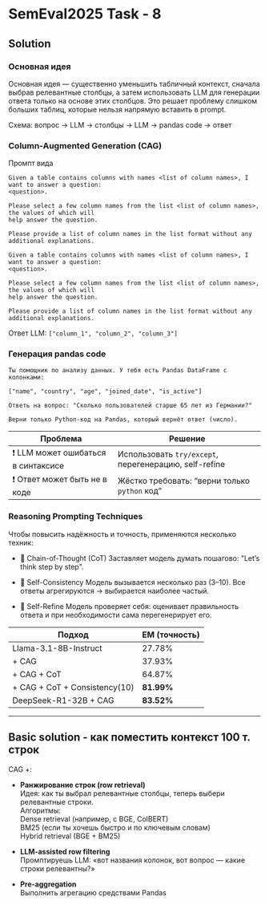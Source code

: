 # SemEval2025 Task - 8 

## Solution

### Основная идея

Основная идея — существенно уменьшить табличный контекст, сначала выбрав релевантные столбцы, а затем использовать LLM для генерации ответа только на основе этих столбцов. Это решает проблему слишком больших таблиц, которые нельзя напрямую вставить в prompt.

Схема: вопрос -> LLM -> столбцы -> LLM -> pandas code -> ответ

### Column-Augmented Generation (CAG)
Промпт вида
```
Given a table contains columns with names <list of column names>, I want to answer a question:
<question>.

Please select a few column names from the list <list of column names>, the values of which will
help answer the question.

Please provide a list of column names in the list format without any additional explanations.
```

```
Given a table contains columns with names <list of column names>, I want to answer a question:
<question>.

Please select a few column names from the list <list of column names>, the values of which will
help answer the question.

Please provide a list of column names in the list format without any additional explanations.
```

Ответ LLM: `["column_1", "column_2", "column_3"]`

### Генерация pandas code

```
Ты помощник по анализу данных. У тебя есть Pandas DataFrame с колонками:

["name", "country", "age", "joined_date", "is_active"]

Ответь на вопрос: "Сколько пользователей старше 65 лет из Германии?"

Верни только Python-код на Pandas, который вернёт ответ (число).
```

| Проблема                              | Решение                                               |
| ------------------------------------- | ----------------------------------------------------- |
| ❗ LLM может ошибаться в синтаксисе    | Использовать `try/except`, перегенерацию, self-refine |
| ❗ Ответ может быть не в коде          | Жёстко требовать: “верни только `python` код”         |

### Reasoning Prompting Techniques
Чтобы повысить надёжность и точность, применяются несколько техник:

- 📍 Chain-of-Thought (CoT)
Заставляет модель думать пошагово: "Let’s think step by step".

- 📍 Self-Consistency
Модель вызывается несколько раз (3–10).
 Все ответы агрегируются → выбирается наиболее частый.

- 📍 Self-Refine
Модель проверяет себя: оценивает правильность ответа и при необходимости сама перегенерирует его.

| Подход                        | EM (точность) |
| ----------------------------- | ------------- |
| Llama-3.1-8B-Instruct         | 27.78%        |
| + CAG                         | 37.93%        |
| + CAG + CoT                   | 64.87%        |
| + CAG + CoT + Consistency(10) | **81.99%**    |
| DeepSeek-R1-32B + CAG         | **83.52%**    |

---

## Basic solution - как поместить контекст 100 т. строк

CAG +:

-  **Ранжирование строк (row retrieval)**  
Идея: как ты выбрал релевантные столбцы, теперь выбери   релевантные строки.   
Алгоритмы:  
Dense retrieval (например, с BGE, ColBERT)   
BM25 (если ты хочешь быстро и по ключевым словам)  
Hybrid retrieval (BGE + BM25)  

- **LLM-assisted row filtering**  
Промптируешь LLM: «вот названия колонок, вот вопрос — какие строки релевантны?»

- **Pre-aggregation**  
 Выполнить агрегацию средствами Pandas
